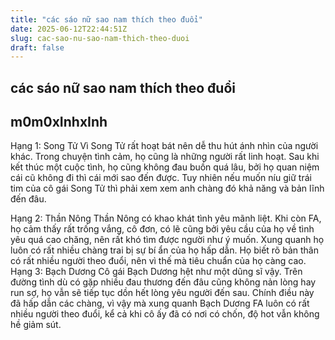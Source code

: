 ```yaml
---
title: "các sáo nữ sao nam thích theo đuổi"
date: 2025-06-12T22:44:51Z
slug: cac-sao-nu-sao-nam-thich-theo-duoi
draft: false
---
```


## các sáo nữ sao nam thích theo đuổi

## m0m0xInhxInh

Hạng 1: Song Tử
Vì Song Tử rất hoạt bát nên dễ thu hút ánh nhìn của người khác. Trong chuyện tình cảm, họ cũng là những người rất linh hoạt. Sau khi kết thúc một cuộc tình, họ cũng không đau buồn quá lâu, bởi họ quan niệm cái cũ không đi thì cái mới sao đến được. Tuy nhiên nếu muốn níu giữ trái tim của cô gái Song Tử thì phải xem xem anh chàng đó khả năng và bản lĩnh đến đâu.
 
Hạng 2: Thần Nông
Thần Nông có khao khát tình yêu mãnh liệt. Khi còn FA, họ cảm thấy rất trống vắng, cô đơn, có lẽ cũng bởi yêu cầu của họ về tình yêu quá cao chăng, nên rất khó tìm được người như ý muốn. Xung quanh họ luôn có rất nhiều chàng trai bị sự bí ẩn của họ hấp dẫn. Họ biết rõ bản thân có rất nhiều người theo đuổi, nên vì thế mà tiêu chuẩn của họ càng cao.
Hạng 3: Bạch Dương
Cô gái Bạch Dương hệt như một dũng sĩ vậy. Trên đường tình dù có gặp nhiều đau thương đến đâu cũng không nản lòng hay run sợ, họ vẫn sẽ tiếp tục dồn hết lòng yêu người đến sau. Chính điều này đã hấp dẫn các chàng, vì vậy mà xung quanh Bạch Dương FA luôn có rất nhiều người theo đuổi, kể cả khi cô ấy đã có nơi có chốn, độ hot vẫn không hề giảm sút.